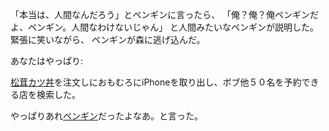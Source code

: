 ﻿「本当は、人間なんだろう」とペンギンに言ったら、
「俺？俺？俺ペンギンだよ、ペンギン。人間なわけないじゃん」
と人間みたいなペンギンが説明した。緊張に笑いながら、
ペンギンが森に逃げ込んだ。

あなたはやっぱり:


[松茸カツ丼](../katsudon/katsudon.md)を注文しにおもむろにiPhoneを取り出し、ボブ他５０名を予約できる店を検索した。

やっぱりあれ[ペンギン](../yapparipengin/yapparipengin.md)だったよなあ。と言った。


